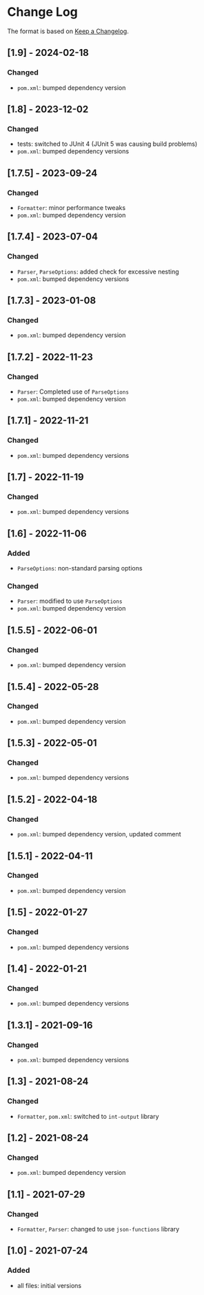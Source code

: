 # Change Log

The format is based on [Keep a Changelog](http://keepachangelog.com/).

## [1.9] - 2024-02-18
### Changed
- `pom.xml`: bumped dependency version

## [1.8] - 2023-12-02
### Changed
- tests: switched to JUnit 4 (JUnit 5 was causing build problems)
- `pom.xml`: bumped dependency versions

## [1.7.5] - 2023-09-24
### Changed
- `Formatter`: minor performance tweaks
- `pom.xml`: bumped dependency version

## [1.7.4] - 2023-07-04
### Changed
- `Parser`, `ParseOptions`: added check for excessive nesting
- `pom.xml`: bumped dependency versions

## [1.7.3] - 2023-01-08
### Changed
- `pom.xml`: bumped dependency version

## [1.7.2] - 2022-11-23
### Changed
- `Parser`: Completed use of `ParseOptions`
- `pom.xml`: bumped dependency version

## [1.7.1] - 2022-11-21
### Changed
- `pom.xml`: bumped dependency versions

## [1.7] - 2022-11-19
### Changed
- `pom.xml`: bumped dependency versions

## [1.6] - 2022-11-06
### Added
- `ParseOptions`: non-standard parsing options
### Changed
- `Parser`: modified to use `ParseOptions`
- `pom.xml`: bumped dependency version

## [1.5.5] - 2022-06-01
### Changed
- `pom.xml`: bumped dependency version

## [1.5.4] - 2022-05-28
### Changed
- `pom.xml`: bumped dependency version

## [1.5.3] - 2022-05-01
### Changed
- `pom.xml`: bumped dependency versions

## [1.5.2] - 2022-04-18
### Changed
- `pom.xml`: bumped dependency version, updated comment

## [1.5.1] - 2022-04-11
### Changed
- `pom.xml`: bumped dependency version

## [1.5] - 2022-01-27
### Changed
- `pom.xml`: bumped dependency versions

## [1.4] - 2022-01-21
### Changed
- `pom.xml`: bumped dependency versions

## [1.3.1] - 2021-09-16
### Changed
- `pom.xml`: bumped dependency versions

## [1.3] - 2021-08-24
### Changed
- `Formatter`, `pom.xml`: switched to `int-output` library

## [1.2] - 2021-08-24
### Changed
- `pom.xml`: bumped dependency version

## [1.1] - 2021-07-29
### Changed
- `Formatter`, `Parser`: changed to use `json-functions` library

## [1.0] - 2021-07-24
### Added
- all files: initial versions
